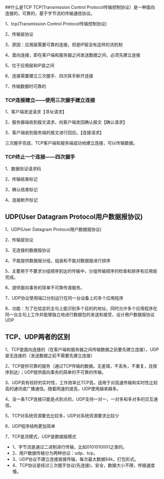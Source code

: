 ##什么是TCP
TCP(Transmission Control Protocol传输控制协议）是一种面向连接的，可靠的，基于字节流的传输通信协议。

1、tcp(Transmission Control Protocol传输控制协议)

2、传输层协议

3、原因：应用层需要可靠的连接，但是IP层没有这样的流机制

4、面向连接，即在客户端和服务器之间发送数据之间，必须先建立连接

5、位于应用层和IP层之间

6、连接需要建立三次握手、四次挥手断开连接

7、传输数据时可靠的

### TCP连接建立——使用三次握手建立连接
1、客户端发送请求【寻址请求】

2、服务器端收到报文请求，向客户端发回确认报文【确认请求】

3、客户端收到服务端的报文进行回应。【连接请求】

三次握手完成，TCP客户端和服务端成功地建立连接，可以传输数据。

### TCP终止一个连接——四次握手

1、数据验证请求码

2、传输结束标记

3、确认结束标记

4、连接断开标记

## UDP(User Datagram Protocol用户数据报协议)

1、UDP(User Datagram Protocol用户数据报协议)

2、传输层协议

3、无连接的数据报协议

4、不能提供数据报分组，组装和不能对数据报进行排序

5、主要用于不要求分组顺序到达的传输中，分组传输顺序的检查和排序有应用层完成。

6、提供面向事务的简单不可靠传递服务。

7、UDP协议使用端口分别运行在同一台设备上的多个应用程序

8、功能：为了在给定的主句上能识别多个目的的地址，同时允许多个应用程序在同一台主句上工作并能够独立地进行数据包的发送和接受，设计用户数据报协议UDP

## TCP、UDP两者的区别

1、TCP是面向连接的（在客户端和服务器之间传输数据之前要先建立连接），UDP是无连接的（发送数据之前不需要先建立连接）

2、TCP提供可靠的服务（通过TCP传输的数据。无差错，不丢失，不重复，且按序到达）；UDP提供面向事务的简单的不可靠的传输。

3、UDP具有较好的实时性，工作效率比TCP高，适用于对高速传输和实时性比较高的通讯或广播通信。随着网速的提高，UDP使用越来越多。

4、没一条TCP连接只能是点到点的，UDP支持一对一，一对多和多对多的交互通信。

5、TCP对系统资源要去比较多，UDP对系统资源要求比较少

6、UDP程序结构更加简单

7、TCP是流模式，UDP是数据报模式

- 1、字节流是通过二进制进行传输，比如0101010001之类的。
- 2、用户数据传输分为两种协议：udp、tcp。
- 3、UDP协议不建立连接直接传输，每次最大数据64k，打包形式。
- 4、TCP协议是经过三次握手协议(先连接)，安全，数据大小不限，传输速度慢。